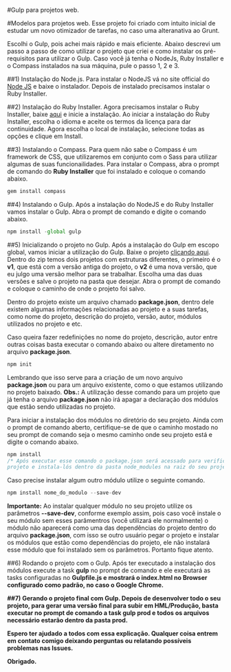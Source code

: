 #Gulp para projetos web. 

#Modelos para projetos web.
Esse projeto foi criado com intuito inicial de estudar um novo otimizador de tarefas, no caso uma alteranativa ao Grunt. 

Escolhi o Gulp, pois achei mais rápido e mais eficiente. Abaixo descrevi um passo a passo de como utilizar o projeto que criei e como instalar os pré-requisitos para utilizar o Gulp. Caso você já tenha o NodeJs, Ruby Installer e o Compass instalados na sua máquina, pule o passo 1, 2 e 3.

##1) Instalação do Node.js.
Para instalar o NodeJS vá no site official do <a href="http://nodejs.org/" target="_blank">Node JS</a> e baixe o instalador. Depois de instalado precisamos instalar o Ruby Installer.

##2) Instalação do Ruby Installer.
Agora precisamos instalar o Ruby Installer, baixe <a href="http://rubyinstaller.org/" target="_blank">aqui</a> e inicie a instalação. Ao iniciar a instalação do Ruby Installer, escolha o idioma e aceite os termos da licença para dar continuidade. Agora escolha o local de instalação, selecione todas as opções e clique em Install.

##3) Instalando o Compass.
Para quem não sabe o Compass é um framework de CSS, que utilizaremos em conjunto com o Sass para utilizar algumas de suas funcionailidades. Para instalar o Compass, abra o prompt de comando do <b>Ruby Installer</b> que foi instalado e coloque o comando abaixo.

```js
gem install compass 
```

##4) Instalando o Gulp.
Após a instalação do NodeJS e do Ruby Installer vamos instalar o Gulp. Abra o prompt de comando e digite o comando abaixo.

```js 
npm install -global gulp
```

##5) Inicializando o projeto no Gulp.
Após a instalação do Gulp em escopo global, vamos iniciar a utilização do Gulp. Baixe o projeto <a href="https://github.com/rdoramone/Gulp-Projects/archive/master.zip" target="_blank">clicando aqui</a>. Dentro do zip temos dois projetos com estruturas diferentes, o primeiro é o <b>v1</b>, que está com a versão antiga do projeto, o <b>v2</b> é uma nova versão, que eu julgo uma versão melhor para se trabalhar. Escolha uma das duas versões e salve o projeto na pasta que desejar. Abra o prompt de comando e coloque o caminho de onde o projeto foi salvo.

Dentro do projeto existe um arquivo chamado <b>package.json</b>, dentro dele existem algumas informações relacionadas ao projeto e a suas tarefas, como nome do projeto, descrição do projeto, versão, autor, módulos utilizados no projeto e etc.

Caso queira fazer redefinições no nome do projeto, descrição, autor entre outras coisas basta executar o comando abaixo ou altere diretamento no arquivo <b>package.json</b>.

```js
npm init
```

Lembrando que isso serve para a criação de um novo arquivo <b>package.json</b> ou para um arquivo existente, como o que estamos utilizando no projeto baixado. 
<b>Obs.:</b> A utilização desse comando para um projeto que já tenha o arquivo <b>package.json</b> não irá apagar a declaração dos módulos que estão sendo utilizadas no projeto.

Para iniciar a instalação dos módulos no diretório do seu projeto. Ainda com o prompt de comando aberto, certifique-se de que o caminho mostado no seu prompt de comando seja o mesmo caminho onde seu projeto está e digite o comando abaixo.

```js
npm install
/* Após executar esse comando o package.json será acessado para verificar os módulos que existem nesse
projeto e instala-lós dentro da pasta node_modules na raiz do seu projeto. */
```

Caso precise instalar algum outro módulo utilize o seguinte comando.

```js
npm install nome_do_modulo --save-dev
```

<b>Importante:</b> Ao instalar qualquer módulo no seu projeto utilize os parâmetros <b>--save-dev</b>, conforme exemplo assim, pois caso você instale o seu módulo sem esses parâmentros (você utilizará ele normalmente) o módulo não aparecerá como uma das dependências do projeto dentro do arquivo <b>package.json</b>, com isso se outro usuário pegar o projeto e instalar os módulos que estão como dependências do projeto, ele não instalará esse módulo que foi instalado sem os parâmetros. Portanto fique atento. 

##6) Rodando o projeto com o Gulp.
Após ter executado a instalação dos módulos execute a task <b>gulp</b> no prompt de comando e ele executará as tasks configuradas no <b>Gulpfile.js<b> e mostrará o index.html no Browser configurado como padrão, no caso o Google Chrome.

##7) Gerando o projeto final com Gulp.
Depois de desenvolver todo o seu projeto, para gerar uma versão final para subir em HML/Produção, basta executar no prompt de comando a task <b>gulp prod</b> e todos os arquivos necessário estarão dentro da pasta <b>prod</b>.

Espero ter ajudado a todos com essa explicação. Qualquer coisa entrem em contato comigo deixando perguntas ou relatando possíveis problemas nas <b>Issues</b>.

Obrigado.
